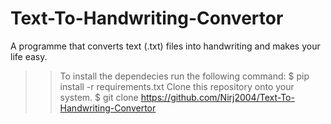 # Text-To-Handwriting-Convertor
A programme that converts text (.txt) files into handwriting and makes your life easy.


>> To install the dependecies run the following command:
$ pip install -r requirements.txt
>> Clone this repository onto your system.
$ git clone https://github.com/Nirj2004/Text-To-Handwriting-Convertor
